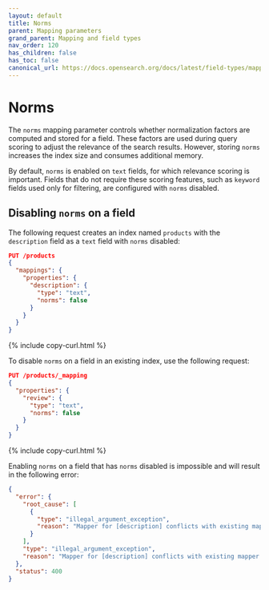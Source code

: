 ```yaml
---
layout: default
title: Norms
parent: Mapping parameters
grand_parent: Mapping and field types
nav_order: 120
has_children: false
has_toc: false
canonical_url: https://docs.opensearch.org/docs/latest/field-types/mapping-parameters/norms/
---
```


# Norms

The `norms` mapping parameter controls whether normalization factors are computed and stored for a field. These factors are used during query scoring to adjust the relevance of the search results. However, storing `norms` increases the index size and consumes additional memory.

By default, `norms` is enabled on `text` fields, for which relevance scoring is important. Fields that do not require these scoring features, such as `keyword` fields used only for filtering, are configured with `norms` disabled.

## Disabling `norms` on a field

The following request creates an index named `products` with the `description` field as a `text` field with `norms` disabled:

```json
PUT /products
{
  "mappings": {
    "properties": {
      "description": {
        "type": "text",
        "norms": false
      }
    }
  }
}
```
{% include copy-curl.html %}

To disable `norms` on a field in an existing index, use the following request:

```json
PUT /products/_mapping
{
  "properties": {
    "review": {
      "type": "text",
      "norms": false
    }
  }
}
```
{% include copy-curl.html %}

Enabling `norms` on a field that has `norms` disabled is impossible and will result in the following error:

```json
{
  "error": {
    "root_cause": [
      {
        "type": "illegal_argument_exception",
        "reason": "Mapper for [description] conflicts with existing mapper:\n\tCannot update parameter [norms] from [false] to [true]"
      }
    ],
    "type": "illegal_argument_exception",
    "reason": "Mapper for [description] conflicts with existing mapper:\n\tCannot update parameter [norms] from [false] to [true]"
  },
  "status": 400
}
```